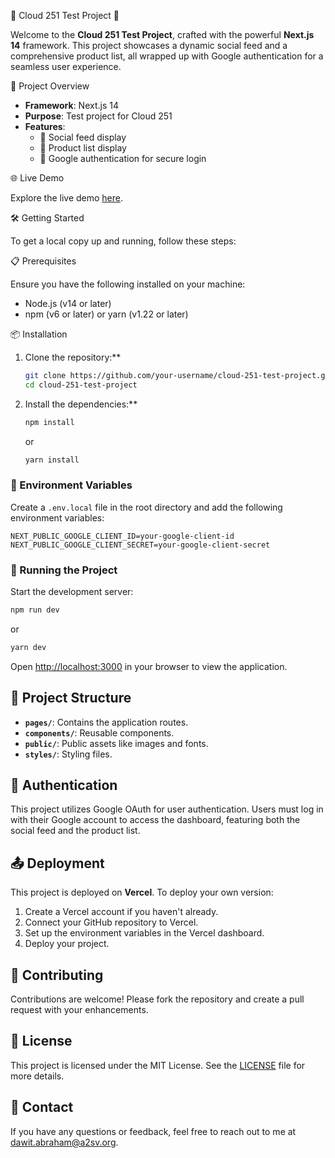 🌟 Cloud 251 Test Project 🌟

Welcome to the **Cloud 251 Test Project**, crafted with the powerful **Next.js 14** framework. This project showcases a dynamic social feed and a comprehensive product list, all wrapped up with Google authentication for a seamless user experience.

🚀 Project Overview

- **Framework**: Next.js 14
- **Purpose**: Test project for Cloud 251
- **Features**:
  - 📰 Social feed display
  - 🛒 Product list display
  - 🔐 Google authentication for secure login

🌐 Live Demo

Explore the live demo [here](https://cloud-251.vercel.app/dashboard).

🛠️ Getting Started

To get a local copy up and running, follow these steps:

📋 Prerequisites

Ensure you have the following installed on your machine:
- Node.js (v14 or later)
- npm (v6 or later) or yarn (v1.22 or later)

📦 Installation

1. Clone the repository:**
   ```bash
   git clone https://github.com/your-username/cloud-251-test-project.git
   cd cloud-251-test-project
   ```

2. Install the dependencies:**
   ```bash
   npm install
   ```
   or
   ```bash
   yarn install
   ```

### 🔧 Environment Variables

Create a `.env.local` file in the root directory and add the following environment variables:

```
NEXT_PUBLIC_GOOGLE_CLIENT_ID=your-google-client-id
NEXT_PUBLIC_GOOGLE_CLIENT_SECRET=your-google-client-secret
```

### 🚴 Running the Project

Start the development server:
```bash
npm run dev
```
or
```bash
yarn dev
```

Open [http://localhost:3000](http://localhost:3000) in your browser to view the application.

## 📂 Project Structure

- **`pages/`**: Contains the application routes.
- **`components/`**: Reusable components.
- **`public/`**: Public assets like images and fonts.
- **`styles/`**: Styling files.

## 🔐 Authentication

This project utilizes Google OAuth for user authentication. Users must log in with their Google account to access the dashboard, featuring both the social feed and the product list.

## 📤 Deployment

This project is deployed on **Vercel**. To deploy your own version:

1. Create a Vercel account if you haven't already.
2. Connect your GitHub repository to Vercel.
3. Set up the environment variables in the Vercel dashboard.
4. Deploy your project.

## 🤝 Contributing

Contributions are welcome! Please fork the repository and create a pull request with your enhancements.

## 📜 License

This project is licensed under the MIT License. See the [LICENSE](LICENSE) file for more details.

## 📧 Contact

If you have any questions or feedback, feel free to reach out to me at [dawit.abraham@a2sv.org](mailto:dawit.abraham@a2sv.org).
